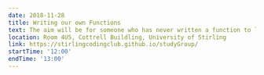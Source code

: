 ```yaml
---
date: 2018-11-28
title: Writing our own Functions
text: The aim will be for someone who has never written a function to leave the workshop feeling able to give it a go.
location: Room 4U5, Cottrell Buildling, University of Stirling
link: https://stirlingcodingclub.github.io/studyGroup/
startTime: '12:00'
endTime: '13:00'
---
```

